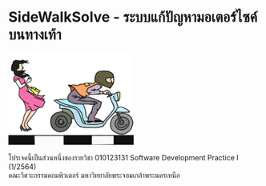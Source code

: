 # SideWalkSolve - ระบบแก้ปัญหามอเตอร์ไซค์บนทางเท้า

<p align="left">
  <img src="./image/logo-1500x1100.png" width="250" alt="accessibility text">
</p>

โปรเจคนี้เป็นส่วนหนึ่งของรายวิชา 010123131 Software Development Practice I (1/2564)<br />
คณะวิศวะกรรมคอมพิวเตอร์  มหาวิทยาลัยพระจอมเกล้าพระนครเหนือ
